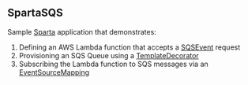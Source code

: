 ## SpartaSQS

Sample [Sparta](https://gosparta.io) application that demonstrates:

  1. Defining an AWS Lambda function that accepts a [SQSEvent](https://godoc.org/github.com/aws/aws-lambda-go/events#SQSEvent) request
  1. Provisioning an SQS Queue using a [TemplateDecorator](https://godoc.org/github.com/mweagle/Sparta#TemplateDecoratorHandler)
  1. Subscribing the Lambda function to SQS messages via an [EventSourceMapping](https://godoc.org/github.com/mweagle/Sparta#EventSourceMapping)

